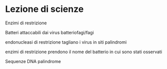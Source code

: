 # Lezione di scienze

Enzimi di restrizione

Batteri attaccabili dai virus
batteriofagi/fagi


endonucleasi di restrizione tagliano i virus in siti palindromi

enzimi di restrizione prendono il nome del batterio in cui sono stati osservati

  Sequenze DNA palindrome
<!--stackedit_data:
eyJoaXN0b3J5IjpbLTE1NzQ5MTUyOTgsLTE1MjcyNjcyODMsNz
Y3Nzc0NjI0XX0=
-->